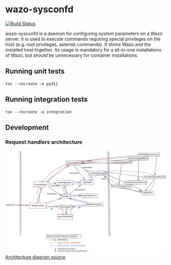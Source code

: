 # wazo-sysconfd

[![Build Status](https://jenkins.wazo.community/buildStatus/icon?job=wazo-sysconfd)](https://jenkins.wazo.community/job/wazo-sysconfd)

wazo-sysconfd is a daemon for configuring system parameters on a Wazo server. It
is used to execute commands requiring special privileges on the host (e.g. root
privileges, asterisk commands). It shims Wazo and the installed host together.
Its usage is mandatory for a all-in-one installations of Wazo, but *should* be
unnecessary for container installations.

## Running unit tests

```shell
tox --recreate -e py311
```

## Running integration tests

```shell
tox --recreate -e integration
```

## Development

### Request handlers architecture

![Architecture diagram](doc/wazo-sysconfd-request-handlers-architecture.svg)
[Architecture diagram source](https://excalidraw.com/#json=5720016209051648,87-AW9gy4HNCa4M0pwUi6w)
